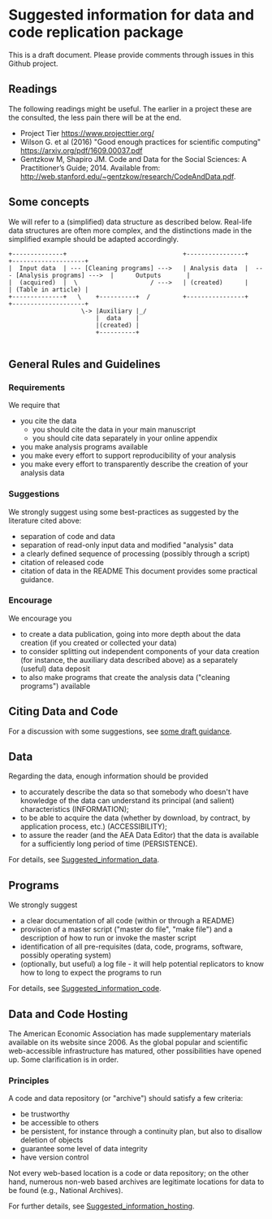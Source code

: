 # Suggested information for data and code replication package
This is a draft document. Please provide comments through issues in this Github project.

## Readings
The following readings might be useful. The earlier in a project these are the consulted, the less pain there will be at the end.

- Project Tier https://www.projecttier.org/
- Wilson G. et al (2016) "Good enough practices for scientific computing" https://arxiv.org/pdf/1609.00037.pdf
- Gentzkow M, Shapiro JM. Code and Data for the Social Sciences: A Practitioner’s Guide; 2014. Available from: http://web.stanford.edu/~gentzkow/research/CodeAndData.pdf.

## Some concepts
We will refer to a (simplified) data structure as described below. Real-life data structures are often more complex, and the distinctions made in the simplified example should be adapted accordingly.
```
+--------------+                                +----------------+                                +--------------------+
|  Input data  | --- [Cleaning programs] --->   | Analysis data  |  --- [Analysis programs] --->  |      Outputs       |
|  (acquired)  |  \                    / --->   | (created)      |                                | (Table in article) |
+--------------+   \    +----------+  /         +----------------+                                +--------------------+
                    \-> |Auxiliary |_/
                        |  data    |
                        |(created) |
                        +----------+


```

## General Rules and Guidelines
### Requirements
We require that
- you cite the data
  - you should cite the data in your main manuscript
  - you should cite data separately in your online appendix
- you make analysis programs available
- you make every effort to support reproducibility of your analysis
- you make every effort to transparently describe the creation of your analysis data

### Suggestions
We strongly suggest using some best-practices as suggested by the literature cited above:
- separation of code and data
- separation of read-only input data and modified "analysis" data
- a clearly defined sequence of processing (possibly through a script)
- citation of released code
- citation of data in the README
This document provides some practical guidance.

### Encourage
We encourage you
- to create a data publication, going into more depth about the data creation (if you created or collected your data)
- to consider splitting out independent components of your data creation (for instance, the auxiliary data described above) as a separately (useful) data deposit
- to also make programs that create the analysis data ("cleaning programs") available

## Citing Data and Code
For a discussion with some suggestions, see [some draft guidance](citations/guidance_data_citations.pdf).

## Data
Regarding the data, enough information should be provided
- to accurately describe the data so that somebody who doesn't have knowledge of the data can understand its principal (and salient) characteristics (INFORMATION);
- to be able to acquire the data (whether by download, by contract, by application process, etc.) (ACCESSIBILITY);
- to assure the reader (and the AEA Data Editor) that the data is available for a sufficiently long period of time (PERSISTENCE).

For details, see [Suggested_information_data](Suggested_information_data.md).


## Programs
We strongly suggest
- a clear documentation of all code (within or through a README)
- provision of a master script ("master do file", "make file") and a description of how to run or invoke the master script
- identification of all pre-requisites (data, code, programs, software, possibly operating system)
- (optionally, but useful) a log file - it will help potential replicators to know how to long to expect the programs to run

For details, see [Suggested_information_code](Suggested_information_code.md).

## Data and Code Hosting
The American Economic Association has made supplementary materials available on
its website since 2006. As the global popular and scientific web-accessible
infrastructure has matured, other possibilities have opened up. Some clarification is in order.

### Principles
A code and data repository (or "archive") should satisfy a few criteria:
- be trustworthy
- be accessible to others
- be persistent, for instance through a continuity plan, but also to disallow deletion of objects
- guarantee some level of data integrity
- have version control

Not every web-based location is a code or data repository; on the other hand, numerous non-web based archives are legitimate locations for data to be found (e.g., National Archives).

For further details, see [Suggested_information_hosting](Suggested_information_hosting.md).
